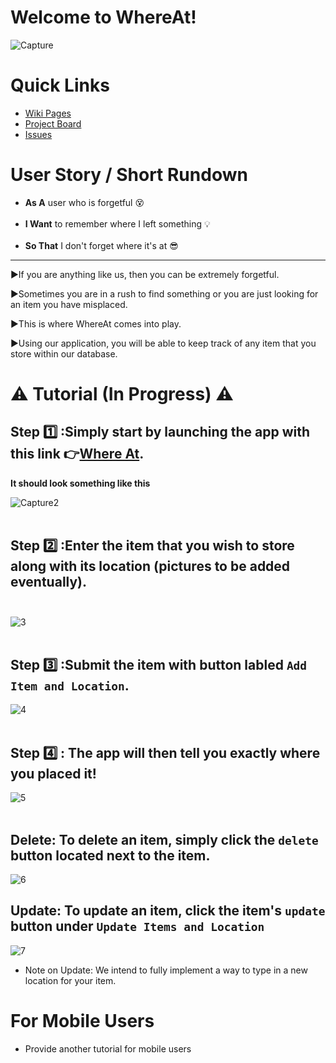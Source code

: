 # Welcome to WhereAt!
![Capture](https://user-images.githubusercontent.com/97544775/234873836-b66f7d00-b743-47bc-86b7-7e9c7cb94ae3.PNG)
# Quick Links
- <a href="https://github.com/GatorDJ98/the_big_bang/wiki" target="_blank">Wiki Pages</a><br/>
- <a href="https://github.com/users/GatorDJ98/projects/1/views/1" target="_blank">Project Board</a><br/>
- <a href="https://github.com/GatorDJ98/the_big_bang/issues" target="_blank">Issues</a><br/>

# User Story / Short Rundown
- **As A** user who is forgetful :dizzy_face: <br/><br/>
- **I Want** to remember where I left something :bulb: <br/><br/>
- **So That** I don't forget where it's at :sunglasses: <br/>
---------------------------------------------------------------
:arrow_forward:If you are anything like us, then you can be extremely forgetful.

:arrow_forward:Sometimes you are in a rush to find something or you are just looking for an item you have misplaced.

:arrow_forward:This is where WhereAt comes into play.

:arrow_forward:Using our application, you will be able to keep track of any item that you store within our database.

# ⚠️ Tutorial (In Progress) ⚠️

## Step :one: :Simply start by launching the app with this link :point_right:<a href="https://the-big-bang.onrender.com/" target="_blank">Where At</a>.<br/>
**It should look something like this**

![Capture2](https://user-images.githubusercontent.com/97544775/234875458-668a4b6d-9c96-43af-9c20-627f6814ecb1.PNG)<br/><br/>

## Step :two: :Enter the item that you wish to store along with its location (pictures to be added eventually).<br/><br/>
![3](https://user-images.githubusercontent.com/97544775/234875498-903b7f5c-777d-44c5-b5aa-db7979681fd4.PNG)<br/><br/>

## Step :three: :Submit the item with button labled `Add Item and Location`.<br/>
![4](https://user-images.githubusercontent.com/97544775/234875535-b5ca4ece-1a25-4a73-93e1-f5eb9297d1ab.PNG)<br/><br/>

## Step :four: : The app will then tell you exactly where you placed it!<br/>
![5](https://user-images.githubusercontent.com/97544775/234875598-ce52ab61-a694-44f0-8c44-38ad5a1b3d3a.PNG)<br/><br/>


## Delete: To delete an item, simply click the `delete` button located next to the item.
![6](https://user-images.githubusercontent.com/97544775/234875649-c546533f-7e87-471d-9014-5b9501e4e7a8.PNG)


## Update: To update an item, click the item's `update` button under `Update Items and Location`
![7](https://user-images.githubusercontent.com/97544775/234875685-f70e74ce-057a-4df5-9621-7d2967636f07.PNG)

- Note on Update: We intend to fully implement a way to type in a new location for your item.

# For Mobile Users
- Provide another tutorial for mobile users
